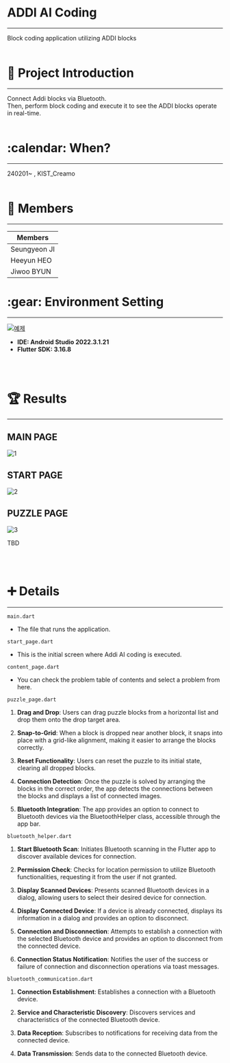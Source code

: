 <h1>ADDI AI Coding </h1>
<hr/>
Block coding application utilizing ADDI blocks
<br/><br/>
<h1> 📱 Project Introduction </h1>
<hr/>
Connect Addi blocks via Bluetooth. <br/>
Then, perform block coding and execute it to see the ADDI blocks operate in real-time.
<br/><br/>
<h1>:calendar: When? </h1>
<hr/>
240201~ , KIST_Creamo
<br/><br/>
<h1>🙂 Members </h1>
<hr/>

|Members|
|------|
|Seungyeon JI|
|Heeyun HEO|
|Jiwoo BYUN|

<h1>:gear: Environment Setting</h1>
<hr/>

[![예제](http://img.youtube.com/vi/usE9IKaogDU/0.jpg)](https://youtu.be/usE9IKaogDU?t=0s) 

<ul>
  <li><b>IDE: Android Studio 2022.3.1.21</b></li>
  <li><b>Flutter SDK: 3.16.8</b></li>
</ul>
<br/><br/>
<h1>🏆 Results </h1>
<hr/>

<h2> MAIN PAGE</h2>

![1](https://github.com/multi-sensor/CREAMO_Team_A/assets/83489449/d09c1b2c-32e4-495d-96c2-a585e66614e2)
<br/>
<h2> START PAGE </h2>

![2](https://github.com/multi-sensor/CREAMO_Team_A/assets/83489449/d7e5be24-9f6e-4227-aec1-9d99aad36ded)
<br/>
<h2>PUZZLE PAGE</h2>

![3](https://github.com/multi-sensor/CREAMO_Team_A/assets/83489449/7e49b106-df8f-45f0-82f6-2b975b5b2970)

TBD

<br/><br/>
<h1> ➕ Details </h1>
<hr/>

`main.dart`

* The file that runs the application. 


`start_page.dart`

* This is the initial screen where Addi AI coding is executed.


`content_page.dart`

* You can check the problem table of contents and select a problem from here.


`puzzle_page.dart`
1. <b>Drag and Drop</b>: Users can drag puzzle blocks from a horizontal list and drop them onto the drop target area.

2. <b>Snap-to-Grid</b>: When a block is dropped near another block, it snaps into place with a grid-like alignment, making it easier to arrange the blocks correctly.

3. <b>Reset Functionality</b>: Users can reset the puzzle to its initial state, clearing all dropped blocks.

4. <b>Connection Detection</b>: Once the puzzle is solved by arranging the blocks in the correct order, the app detects the connections between the blocks and displays a list of connected images.

5. <b>Bluetooth Integration</b>: The app provides an option to connect to Bluetooth devices via the BluetoothHelper class, accessible through the app bar.


`bluetooth_helper.dart`
1. <b>Start Bluetooth Scan</b>: Initiates Bluetooth scanning in the Flutter app to discover available devices for connection.

2. <b>Permission Check</b>: Checks for location permission to utilize Bluetooth functionalities, requesting it from the user if not granted.

3. <b>Display Scanned Devices</b>: Presents scanned Bluetooth devices in a dialog, allowing users to select their desired device for connection.

4. <b>Display Connected Device</b>: If a device is already connected, displays its information in a dialog and provides an option to disconnect.

5. <b>Connection and Disconnection</b>: Attempts to establish a connection with the selected Bluetooth device and provides an option to disconnect from the connected device.

6. <b>Connection Status Notification</b>: Notifies the user of the success or failure of connection and disconnection operations via toast messages.


`bluetooth_communication.dart`
1. <b>Connection Establishment</b>: Establishes a connection with a Bluetooth device.

2. <b>Service and Characteristic Discovery</b>: Discovers services and characteristics of the connected Bluetooth device.

3. <b>Data Reception</b>: Subscribes to notifications for receiving data from the connected device.

4. <b>Data Transmission</b>: Sends data to the connected Bluetooth device.
